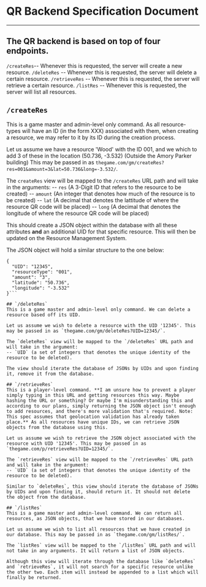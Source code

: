 # QR Backend Specification Document
----
## The QR backend is based on top of **four** endpoints.
`/createRes`-- Whenever this is requested, the server will create a new resource.
`/deleteRes` -- Whenever this is requested, the server will delete a certain resource.
`/retrieveRes` -- Whenever this is requested, the server will retrieve a certain resource.
`/listRes` -- Whenever this is requested, the server will list all resources.

## `/createRes`
This is a game master and admin-level only command. As all resource-types will have an ID (in the form XXX) associated with them, when creating a resource, we may refer to it by its ID during the creation process.

Let us assume we have a resource 'Wood' with the ID 001, and we which to add 3 of these in the location (50.736, -3.532) (Outside the Amory Parker building) This may be passed in as `thegame.com/gm/createRes?res=001&amount=3&lat=50.736&long=-3.532/`.

The `createRes` view will be mapped to the `/createRes` URL path and will take in the arguments:
-- `res` (A 3-Digit ID that refers to the resource to be created)
-- `amount` (An integer that denotes how much of the resource is to be created)
-- `lat` (A decimal that denotes the lattitude of where the resource QR code will be placed)
-- `long` (A decimal that denotes the longitude of where the resource QR code will be placed)

This should create a JSON object within the database with all these attributes **and** an additional UID for that specific resource. This will then be updated on the Resource Management System.

The JSON object will hold a similar structure to the one below:

```
{
  "UID": "12345",
  "resourceType": "001",
  "amount": "3",
  "latitude": "50.736",
  "longitude": "-3.532"
}```

## `/deleteRes`
This is a game master and admin-level only command. We can delete a resource based off its UID.

Let us assume we wish to delete a resource with the UID '12345'. This may be passed in as `thegame.com/gm/deleteRes?UID=12345/`.

The `deleteRes` view will be mapped to the `/deleteRes` URL path and will take in the argument:
-- `UID` (a set of integers that denotes the unique identity of the resource to be deleted).

The view should iterate the database of JSONs by UIDs and upon finding it, remove it from the database.

## `/retrieveRes`
This is a player-level command. **I am unsure how to prevent a player simply typing in this URL and getting resources this way. Maybe hashing the URL or something? Or maybe I'm misunderstanding this and according to our plans, simply returning the JSON object isn't enough to add resources, and there's more validation that's required. Note: This spec assumes that geolocation validation has already taken place.** As all resources have unique IDs, we can retrieve JSON objects from the database using this.

Let us assume we wish to retrieve the JSON object associated with the resource with UID '12345'. This may be passed in as `thegame.com/p/retrieveRes?UID=12345/`.

The `retrieveRes` view will be mapped to the `/retrieveRes` URL path and will take in the argument:
-- `UID` (a set of integers that denotes the unique identity of the resource to be deleted).

Similar to `deleteRes`, this view should iterate the database of JSONs by UIDs and upon finding it, should return it. It should not delete the object from the database.

## `/listRes`
This is a game master and admin-level command. We can return all resources, as JSON objects, that we have stored in our databases.

Let us assume we wish to list all resources that we have created in our database. This may be passed in as `thegame.com/gm/listRes/`.

The `listRes` view will be mapped to the `/listRes` URL path and will not take in any arguments. It will return a list of JSON objects.

Although this view will iterate through the database like `deleteRes` and `retrieveRes`, it will not search for a specific resource unlike the other two. Each item will instead be appended to a list which will finally be returned.
